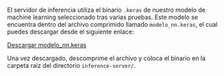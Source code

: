 El servidor de inferencia utiliza el binario `.keras` de nuestro modelo de machine learning seleccionado tras varias pruebas. Este modelo se encuentra dentro del archivo comprimido llamado `modelo_nn.keras`, el cual puedes descargar desde el siguiente enlace:

[Descargar modelo_nn.keras](https://drive.google.com/drive/folders/1oREsKSyyZ99m6BGAd-9mVaQgxr5Hcltu?usp=drive_link)

Una vez descargado, descomprime el archivo y coloca el binario en la carpeta raíz del directorio `inference-server/`.